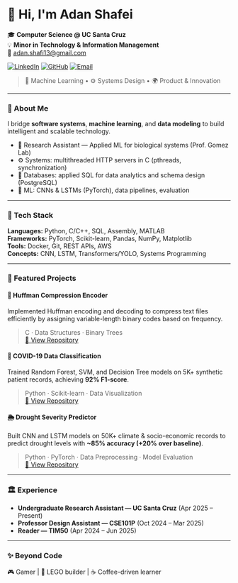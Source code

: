 # 👋 Hi, I'm Adan Shafei

🎓 **Computer Science @ UC Santa Cruz**  
💡 **Minor in Technology & Information Management**  
📧 [adan.shafi13@gmail.com](mailto:adan.shafi13@gmail.com)

[![LinkedIn](https://img.shields.io/badge/LinkedIn-AdanShafei-blue?style=flat&logo=linkedin)](https://linkedin.com/in/adan-shafei)
[![GitHub](https://img.shields.io/badge/GitHub-AdanShafei-black?style=flat&logo=github)](https://github.com/AdanShafei)
[![Email](https://img.shields.io/badge/Email-adan.shafi13@gmail.com-red?style=flat&logo=gmail)](mailto:adan.shafi13@gmail.com)

> 🧠 Machine Learning • ⚙️ Systems Design • 🌍 Product & Innovation

---

### 🧠 About Me
I bridge **software systems**, **machine learning**, and **data modeling** to build intelligent and scalable technology.

- 🔬 Research Assistant — Applied ML for biological systems (Prof. Gomez Lab)  
- ⚙️ Systems: multithreaded HTTP servers in C (pthreads, synchronization)  
- 🧮 Databases: applied SQL for data analytics and schema design (PostgreSQL)  
- 🤖 ML: CNNs & LSTMs (PyTorch), data pipelines, evaluation

---

### 🧰 Tech Stack
**Languages:** Python, C/C++, SQL, Assembly, MATLAB  
**Frameworks:** PyTorch, Scikit-learn, Pandas, NumPy, Matplotlib  
**Tools:** Docker, Git, REST APIs, AWS  
**Concepts:** CNN, LSTM, Transformers/YOLO, Systems Programming

---

### 🚀 Featured Projects

#### 🧮 Huffman Compression Encoder
Implemented Huffman encoding and decoding to compress text files efficiently by assigning variable-length binary codes based on frequency.  
> C · Data Structures · Binary Trees  
[🔗 View Repository](#)

#### 🧬 COVID-19 Data Classification
Trained Random Forest, SVM, and Decision Tree models on 5K+ synthetic patient records, achieving **92% F1-score**.  
> Python · Scikit-learn · Data Visualization  
[🔗 View Repository](#)

#### 🌦️ Drought Severity Predictor
Built CNN and LSTM models on 50K+ climate & socio-economic records to predict drought levels with **~85% accuracy (+20% over baseline)**.  
> Python · PyTorch · Data Preprocessing · Model Evaluation  
[🔗 View Repository](#)


---

### 🏛 Experience
- **Undergraduate Research Assistant — UC Santa Cruz** (Apr 2025 – Present)  
- **Professor Design Assistant — CSE101P** (Oct 2024 – Mar 2025)  
- **Reader — TIM50** (Apr 2024 – Jun 2025)

---

### ✨ Beyond Code
🎮 Gamer | 🧱 LEGO builder | ☕ Coffee-driven learner
